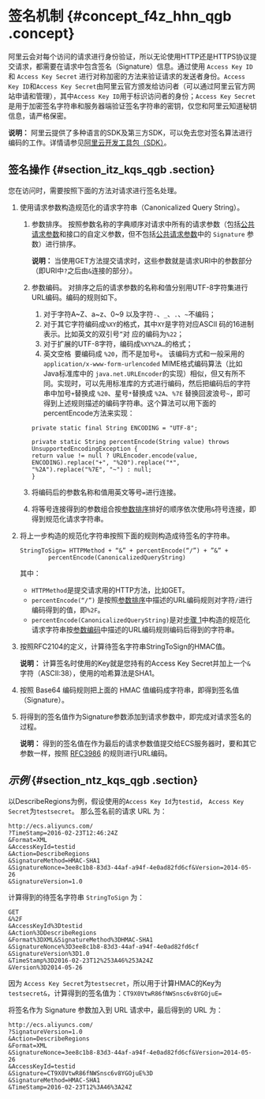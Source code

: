 # 签名机制 {#concept_f4z_hhn_qgb .concept}

阿里云会对每个访问的请求进行身份验证，所以无论使用HTTP还是HTTPS协议提交请求，都需要在请求中包含签名（Signature）信息。通过使用 `Access Key ID` 和 `Access Key Secret` 进行对称加密的方法来验证请求的发送者身份。`Access Key ID`和`Access Key Secret`由阿里云官方颁发给访问者（可以通过阿里云官方网站申请和管理），其中`Access Key ID`用于标识访问者的身份；`Access Key Secret`是用于加密签名字符串和服务器端验证签名字符串的密钥，仅您和阿里云知道秘钥信息，请严格保密。

**说明：** 阿里云提供了多种语言的SDK及第三方SDK，可以免去您对签名算法进行编码的工作。详情请参见[阿里云开发工具包（SDK）](https://develop.aliyun.com/tools/sdk#/java)。

## 签名操作 {#section_itz_kqs_qgb .section}

您在访问时，需要按照下面的方法对请求进行签名处理。

1.  使用请求参数构造规范化的请求字符串（Canonicalized Query String）。
    1.  参数排序。 按照参数名称的字典顺序对请求中所有的请求参数（包括[公共请求参数](cn.zh-CN/OpenAPI/调用方式/公共参数.md#section_g5b_s1n_qgb)和接口的自定义参数，但不包括[公共请求参数](cn.zh-CN/OpenAPI/调用方式/公共参数.md#section_g5b_s1n_qgb)中的 `Signature` 参数）进行排序。

        **说明：** 当使用GET方法提交请求时，这些参数就是请求URI中的参数部分（即URI中`?`之后由`&`连接的部分）。

    2.  参数编码。 对排序之后的请求参数的名称和值分别用UTF-8字符集进行URL编码。编码的规则如下。

        1.  对于字符A~Z、a~z、0~9 以及字符`-`、`_`、`.`、`~`不编码；
        2.  对于其它字符编码成`%XY`的格式，其中`XY`是字符对应ASCII 码的16进制表示。比如英文的双引号`”`对 应的编码为`%22`；
        3.  对于扩展的UTF-8字符，编码成`%XY%ZA…`的格式；
        4.  英文空格` `要编码成 `%20`，而不是加号`+`。
        该编码方式和一般采用的`application/x-www-form-urlencoded` MIME格式编码算法（比如Java标准库中的 `java.net.URLEncoder`的实现）相似，但又有所不同。实现时，可以先用标准库的方式进行编码，然后把编码后的字符串中加号`+`替换成 `%20`、星号`*`替换成 `%2A`、`%7E` 替换回波浪号`~`，即可得到上述规则描述的编码字符串。这个算法可以用下面的percentEncode方法来实现：

        ```language-java
        private static final String ENCODING = "UTF-8";
        
        private static String percentEncode(String value) throws UnsupportedEncodingException {
        return value != null ? URLEncoder.encode(value, ENCODING).replace("+", "%20").replace("*", "%2A").replace("%7E", "~") : null;
        }
        ```

    3.  将编码后的参数名称和值用英文等号`=`进行连接。
    4.  将等号连接得到的参数组合按[参数排序](#ol_xf2_zrs_qgb)排好的顺序依次使用`&`符号连接，即得到规范化请求字符串。
2.  将上一步构造的规范化字符串按照下面的规则构造成待签名的字符串。

    ```language-java
    StringToSign= HTTPMethod + “&” + percentEncode(“/”) + ”&” +
            percentEncode(CanonicalizedQueryString)
    ```

    其中：

    -   `HTTPMethod`是提交请求用的HTTP方法，比如GET。
    -   `percentEncode(“/”)` 是按照[参数排序](#ol_xf2_zrs_qgb)中描述的URL编码规则对字符`/`进行编码得到的值，即`%2F`。
    -   `percentEncode(CanonicalizedQueryString)`是对[步骤 1](#ol_xf2_zrs_qgb)中构造的规范化请求字符串按[参数编码](#ol_hfq_w5s_qgb)中描述的URL编码规则编码后得到的字符串。
3.  按照RFC2104的定义，计算待签名字符串StringToSign的HMAC值。

    **说明：** 计算签名时使用的Key就是您持有的Access Key Secret并加上一个`&`字符（ASCII:38），使用的哈希算法是SHA1。

4.  按照 Base64 编码规则把上面的 HMAC 值编码成字符串，即得到签名值（Signature）。
5.  将得到的签名值作为Signature参数添加到请求参数中，即完成对请求签名的过程。

    **说明：** 得到的签名值在作为最后的请求参数值提交给ECS服务器时，要和其它参数一样，按照 [RFC3986](https://tools.ietf.org/html/rfc3986) 的规则进行URL编码。


## *示例* {#section_ntz_kqs_qgb .section}

以DescribeRegions为例，假设使用的`Access Key Id`为`testid`， `Access Key Secret`为`testsecret`。 那么签名前的请求 URL 为：

```language-json
http://ecs.aliyuncs.com/
?TimeStamp=2016-02-23T12:46:24Z
&Format=XML
&AccessKeyId=testid
&Action=DescribeRegions
&SignatureMethod=HMAC-SHA1
&SignatureNonce=3ee8c1b8-83d3-44af-a94f-4e0ad82fd6cf&Version=2014-05-26
&SignatureVersion=1.0
```

计算得到的待签名字符串 `StringToSign` 为：

```
GET
&%2F
&AccessKeyId%3Dtestid
&Action%3DDescribeRegions
&Format%3DXML&SignatureMethod%3DHMAC-SHA1
&SignatureNonce%3D3ee8c1b8-83d3-44af-a94f-4e0ad82fd6cf
&SignatureVersion%3D1.0
&TimeStamp%3D2016-02-23T12%253A46%253A24Z
&Version%3D2014-05-26
```

因为 `Access Key Secret`为`testsecret`，所以用于计算HMAC的Key为 `testsecret&`，计算得到的签名值为：`CT9X0VtwR86fNWSnsc6v8YGOjuE=` 

将签名作为 Signature 参数加入到 URL 请求中，最后得到的 URL 为：

```
http://ecs.aliyuncs.com/
?SignatureVersion=1.0
&Action=DescribeRegions
&Format=XML
&SignatureNonce=3ee8c1b8-83d3-44af-a94f-4e0ad82fd6cf&Version=2014-05-26
&AccessKeyId=testid
&Signature=CT9X0VtwR86fNWSnsc6v8YGOjuE%3D
&SignatureMethod=HMAC-SHA1
&TimeStamp=2016-02-23T12%3A46%3A24Z
```

